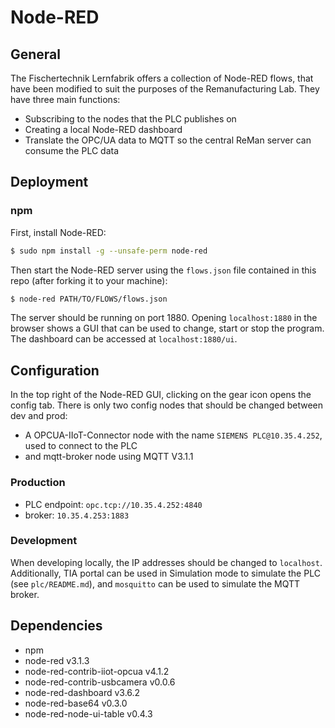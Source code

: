 # Node-RED

## General

The Fischertechnik Lernfabrik offers a collection of Node-RED flows, that have been modified to suit the purposes of the Remanufacturing Lab. They have three main functions:
-  Subscribing to the nodes that the PLC publishes on
- Creating a local Node-RED dashboard
- Translate the OPC/UA data to MQTT so the central ReMan server can consume the PLC data

## Deployment

### npm

First, install Node-RED:

```bash
$ sudo npm install -g --unsafe-perm node-red
```

Then start the Node-RED server using the `flows.json` file contained in this repo (after forking it to your machine):

```bash
$ node-red PATH/TO/FLOWS/flows.json
```

The server should be running on port 1880. Opening `localhost:1880` in the browser shows a GUI that can be used to change, start or stop the program. The dashboard can be accessed at `localhost:1880/ui`.

## Configuration

In the top right of the Node-RED GUI, clicking on the gear icon opens the config tab. There is only two config nodes that should be changed between dev and prod:
- A OPCUA-IIoT-Connector node with the name `SIEMENS PLC@10.35.4.252`, used to connect to the PLC
- and mqtt-broker node using MQTT V3.1.1

### Production
- PLC endpoint: `opc.tcp://10.35.4.252:4840`
- broker: `10.35.4.253:1883`

### Development

When developing locally, the IP addresses should be changed to `localhost`. Additionally, TIA portal can be used in Simulation mode to simulate the PLC (see `plc/README.md`), and `mosquitto` can be used to simulate the MQTT broker.

## Dependencies

- npm
- node-red v3.1.3
- node-red-contrib-iiot-opcua v4.1.2
- node-red-contrib-usbcamera v0.0.6
- node-red-dashboard v3.6.2
- node-red-base64 v0.3.0
- node-red-node-ui-table v0.4.3